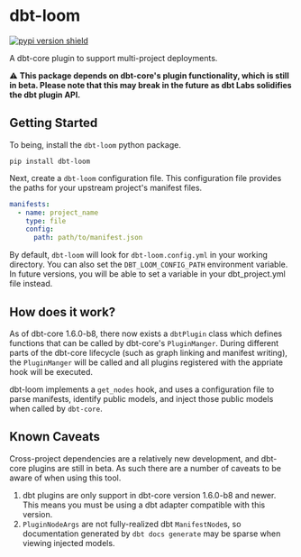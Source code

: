 # dbt-loom
[![pypi version shield](https://img.shields.io/pypi/v/dbt-loom)](https://pypi.org/project/dbt-loom/)


A dbt-core plugin to support multi-project deployments.

:warning: **This package depends on dbt-core's plugin functionality, which is still in beta. Please note that this may 
break in the future as dbt Labs solidifies the dbt plugin API.**

## Getting Started

To being, install the `dbt-loom` python package.

```console
pip install dbt-loom
```

Next, create a `dbt-loom` configuration file. This configuration file provides the paths for your
upstream project's manifest files.

```yaml
manifests:
  - name: project_name
    type: file
    config:
      path: path/to/manifest.json
```

By default, `dbt-loom` will look for `dbt-loom.config.yml` in your working directory. You can also set the 
`DBT_LOOM_CONFIG_PATH` environment variable. In future versions, you will be able to set a variable in your 
dbt_project.yml file instead.

## How does it work?

As of dbt-core 1.6.0-b8, there now exists a `dbtPlugin` class which defines functions that can
be called by dbt-core's `PluginManger`. During different parts of the dbt-core lifecycle (such as graph linking and 
manifest writing), the `PluginManger` will be called and all plugins registered with the appriate hook will be executed.

dbt-loom implements a `get_nodes` hook, and uses a configuration file to parse manifests, identify public models, and
inject those public models when called by `dbt-core`. 

## Known Caveats
Cross-project dependencies are a relatively new development, and dbt-core plugins
are still in beta. As such there are a number of caveats to be aware of when using
this tool.

1. dbt plugins are only support in dbt-core version 1.6.0-b8 and newer. This means you must be using a dbt adapter 
compatible with this version.
2. `PluginNodeArgs` are not fully-realized dbt `ManifestNode`s, so documentation generated by `dbt docs generate` may 
be sparse when viewing injected models. 

